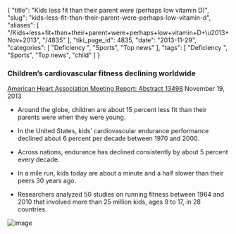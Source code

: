 {
    "title": "Kids less fit than their parent were (perhaps low vitamin D)",
    "slug": "kids-less-fit-than-their-parent-were-perhaps-low-vitamin-d",
    "aliases": [
        "/Kids+less+fit+than+their+parent+were+perhaps+low+vitamin+D+\u2013+Nov+2013",
        "/4835"
    ],
    "tiki_page_id": 4835,
    "date": "2013-11-29",
    "categories": [
        "Deficiency ",
        "Sports",
        "Top news"
    ],
    "tags": [
        "Deficiency ",
        "Sports",
        "Top news",
        "child"
    ]
}


### Children’s cardiovascular fitness declining worldwide

[American Heart Association Meeting Report: Abstract 13498](http://newsroom.heart.org/news/childrens-cardiovascular-fitness-declining-worldwide%20) November 19, 2013

* Around the globe, children are about 15 percent less fit than their parents were when they were young.

* In the United States, kids’ cardiovascular endurance performance declined about 6 percent per decade between 1970 and 2000.

* Across nations, endurance has declined consistently by about 5 percent every decade.

* In a mile run, kids today are about a minute and a half slower than their peers 30 years ago.

* Researchers analyzed 50 studies on running fitness between 1964 and 2010 that involved more than 25 million kids, ages 9 to 17, in 28 countries.

<img src="https://d378j1rmrlek7x.cloudfront.net/attachments/jpeg/ss13---abs-13498---tomkinson-infographic.jpg" alt="image">